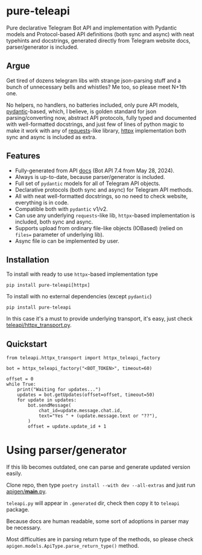 # pure-teleapi
Pure declarative Telegram Bot API and implementation with Pydantic models 
and Protocol-based API definitions (both sync and async) with neat typehints and docstrings, 
generated directly from Telegram website docs, parser/generator is included.

## Argue

Get tired of dozens telegram libs with strange json-parsing stuff
and a bunch of unnecessary bells and whistles? Me too, so please meet N+1th one.

No helpers, no handlers, no batteries included, only pure API models,
[pydantic](https://pypi.org/project/pydantic/)-based, which, I believe, is golden standard 
for json parsing/converting now,
abstract API protocols, fully typed and documented with well-formatted docstrings,
and just few of lines of python magic to make it work with any of
[requests](https://pypi.org/project/requests/)-like library,
[httpx](https://pypi.org/project/httpx/) implementation both sync and async is included as extra.

## Features

* Fully-generated from API [docs](https://core.telegram.org/bots/api) (Bot API 7.4 from May 28, 2024).
* Always is up-to-date, because parser/generator is included.
* Full set of `pydantic` models for all of Telegram API objects.
* Declarative protocols (both sync and async) for Telegram API methods.
* All with neat well-formatted docstrings, so no need to check website, everything is in code. 
* Compatible both with `pydantic` v1/v2.
* Can use any underlying `requests`-like lib, `httpx`-based implementation is included, both sync and async.
* Supports upload from ordinary file-like objects (IOBased) (relied on `files=` parameter of underlying lib).
* Async file io can be implemented by user.

## Installation

To install with ready to use `httpx`-based implementation type

```
pip install pure-teleapi[httpx]
```

To install with no external dependencies (except `pydantic`) 

```
pip install pure-teleapi
```

In this case it's a must to provide underlying transport, it's easy, just check [teleapi/httpx_transport.py](teleapi/httpx_transport.py).

## Quickstart

```
from teleapi.httpx_transport import httpx_teleapi_factory

bot = httpx_teleapi_factory("<BOT_TOKEN>", timeout=60)

offset = 0
while True:
    print("Waiting for updates...")
    updates = bot.getUpdates(offset=offset, timeout=50)
    for update in updates:
        bot.sendMessage(
            chat_id=update.message.chat.id,
            text="Yes " + (update.message.text or "??"),
        )
        offset = update.update_id + 1
```


# Using parser/generator

If this lib becomes outdated, one can parse and generate updated version easily.

Clone repo, then type `poetry install --with dev --all-extras` and just run [apigen/__main__.py](apigen/__main__.py).

`teleapi.py` will appear in `.generated` dir, check then copy it to `teleapi` package.

Because docs are human readable, some sort of adoptions in parser may be necessary. 

Most difficulties are in parsing return type of the methods, 
so please check `apigen.models.ApiType.parse_return_type()` method.

